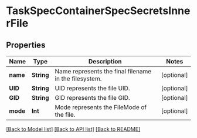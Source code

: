 # TaskSpecContainerSpecSecretsInnerFile

## Properties
Name | Type | Description | Notes
------------ | ------------- | ------------- | -------------
**name** | **String** | Name represents the final filename in the filesystem.  | [optional] 
**UID** | **String** | UID represents the file UID. | [optional] 
**GID** | **String** | GID represents the file GID. | [optional] 
**mode** | **Int** | Mode represents the FileMode of the file. | [optional] 

[[Back to Model list]](../README.md#documentation-for-models) [[Back to API list]](../README.md#documentation-for-api-endpoints) [[Back to README]](../README.md)


